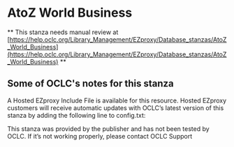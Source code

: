 # AtoZ World Business
** This stanza needs manual review at [https://help.oclc.org/Library_Management/EZproxy/Database_stanzas/AtoZ_World_Business](https://help.oclc.org/Library_Management/EZproxy/Database_stanzas/AtoZ_World_Business) **

## Some of OCLC's notes for this stanza

A Hosted EZproxy Include File is available for this resource. Hosted EZproxy customers will receive automatic updates with OCLC&rsquo;s latest version of this stanza by adding the following line to config.txt:

This stanza was provided by the publisher and has not been tested by OCLC. If it&rsquo;s not working properly, please contact OCLC Support  
